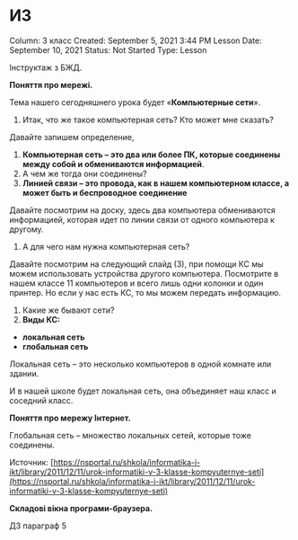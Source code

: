 # И3

Column: 3 класс
Created: September 5, 2021 3:44 PM
Lesson Date: September 10, 2021
Status: Not Started
Type: Lesson

Інструктаж з БЖД. 

**Поняття про мережі.** 

Тема нашего сегодняшнего урока будет «**Компьютерные сети**».

1. Итак, что же такое компьютерная сеть? Кто может мне сказать?

Давайте запишем определение,

1. **Компьютерная сеть – это два или более ПК, которые соединены между собой и обмениваются информацией**.
2. А чем же тогда они соединены?
3. **Линией связи – это провода, как в нашем компьютерном классе, а может быть и беспроводное соединение**

Давайте посмотрим на доску, здесь два компьютера обмениваются информацией, которая идет по линии связи от одного компьютера к другому.

1. А для чего нам нужна компьютерная сеть?

Давайте посмотрим на следующий слайд (3), при помощи КС мы можем использовать устройства другого компьютера. Посмотрите в нашем классе 11 компьютеров и всего лишь одни колонки и один принтер. Но если у нас есть КС, то мы можем передать информацию.

1. Какие же бывают сети?
2. **Виды КС:**
- **локальная сеть**
- **глобальная сеть**

Локальная сеть – это несколько компьютеров в одной комнате или здании.

И в нашей школе будет локальная сеть, она объединяет наш класс и соседний класс.

**Поняття про мережу Інтернет.** 

Глобальная сеть – множество локальных сетей, которые тоже соединены.

Источник: [https://nsportal.ru/shkola/informatika-i-ikt/library/2011/12/11/urok-informatiki-v-3-klasse-kompyuternye-seti](https://nsportal.ru/shkola/informatika-i-ikt/library/2011/12/11/urok-informatiki-v-3-klasse-kompyuternye-seti)

**Складові вікна програми-браузера.**

ДЗ параграф 5